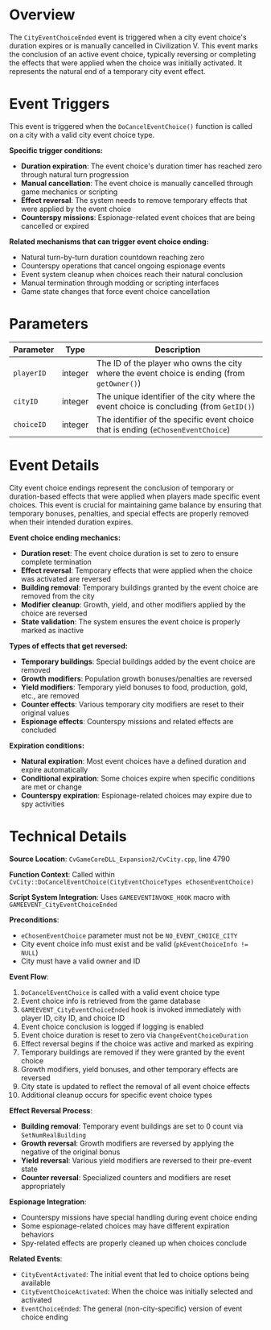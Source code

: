 # Overview

The `CityEventChoiceEnded` event is triggered when a city event choice's duration expires or is manually cancelled in Civilization V. This event marks the conclusion of an active event choice, typically reversing or completing the effects that were applied when the choice was initially activated. It represents the natural end of a temporary city event effect.

# Event Triggers

This event is triggered when the `DoCancelEventChoice()` function is called on a city with a valid city event choice type.

**Specific trigger conditions:**
- **Duration expiration**: The event choice's duration timer has reached zero through natural turn progression
- **Manual cancellation**: The event choice is manually cancelled through game mechanics or scripting
- **Effect reversal**: The system needs to remove temporary effects that were applied by the event choice
- **Counterspy missions**: Espionage-related event choices that are being cancelled or expired

**Related mechanisms that can trigger event choice ending:**
- Natural turn-by-turn duration countdown reaching zero
- Counterspy operations that cancel ongoing espionage events
- Event system cleanup when choices reach their natural conclusion
- Manual termination through modding or scripting interfaces
- Game state changes that force event choice cancellation

# Parameters

| Parameter | Type | Description |
|-----------|------|-------------|
| `playerID` | integer | The ID of the player who owns the city where the event choice is ending (from `getOwner()`) |
| `cityID` | integer | The unique identifier of the city where the event choice is concluding (from `GetID()`) |
| `choiceID` | integer | The identifier of the specific event choice that is ending (`eChosenEventChoice`) |

# Event Details

City event choice endings represent the conclusion of temporary or duration-based effects that were applied when players made specific event choices. This event is crucial for maintaining game balance by ensuring that temporary bonuses, penalties, and special effects are properly removed when their intended duration expires.

**Event choice ending mechanics:**
- **Duration reset**: The event choice duration is set to zero to ensure complete termination
- **Effect reversal**: Temporary effects that were applied when the choice was activated are reversed
- **Building removal**: Temporary buildings granted by the event choice are removed from the city
- **Modifier cleanup**: Growth, yield, and other modifiers applied by the choice are reversed
- **State validation**: The system ensures the event choice is properly marked as inactive

**Types of effects that get reversed:**
- **Temporary buildings**: Special buildings added by the event choice are removed
- **Growth modifiers**: Population growth bonuses/penalties are reversed
- **Yield modifiers**: Temporary yield bonuses to food, production, gold, etc., are removed
- **Counter effects**: Various temporary city modifiers are reset to their original values
- **Espionage effects**: Counterspy missions and related effects are concluded

**Expiration conditions:**
- **Natural expiration**: Most event choices have a defined duration and expire automatically
- **Conditional expiration**: Some choices expire when specific conditions are met or change
- **Counterspy expiration**: Espionage-related choices may expire due to spy activities

# Technical Details

**Source Location**: `CvGameCoreDLL_Expansion2/CvCity.cpp`, line 4790

**Function Context**: Called within `CvCity::DoCancelEventChoice(CityEventChoiceTypes eChosenEventChoice)`

**Script System Integration**: Uses `GAMEEVENTINVOKE_HOOK` macro with `GAMEEVENT_CityEventChoiceEnded`

**Preconditions**:
- `eChosenEventChoice` parameter must not be `NO_EVENT_CHOICE_CITY`
- City event choice info must exist and be valid (`pkEventChoiceInfo != NULL`)
- City must have a valid owner and ID

**Event Flow**:
1. `DoCancelEventChoice` is called with a valid event choice type
2. Event choice info is retrieved from the game database
3. `GAMEEVENT_CityEventChoiceEnded` hook is invoked immediately with player ID, city ID, and choice ID
4. Event choice conclusion is logged if logging is enabled
5. Event choice duration is reset to zero via `ChangeEventChoiceDuration`
6. Effect reversal begins if the choice was active and marked as expiring
7. Temporary buildings are removed if they were granted by the event choice
8. Growth modifiers, yield bonuses, and other temporary effects are reversed
9. City state is updated to reflect the removal of all event choice effects
10. Additional cleanup occurs for specific event choice types

**Effect Reversal Process**:
- **Building removal**: Temporary event buildings are set to 0 count via `SetNumRealBuilding`
- **Growth reversal**: Growth modifiers are reversed by applying the negative of the original bonus
- **Yield reversal**: Various yield modifiers are reversed to their pre-event state
- **Counter reversal**: Specialized counters and modifiers are reset appropriately

**Espionage Integration**:
- Counterspy missions have special handling during event choice ending
- Some espionage-related choices may have different expiration behaviors
- Spy-related effects are properly cleaned up when choices conclude

**Related Events**:
- `CityEventActivated`: The initial event that led to choice options being available
- `CityEventChoiceActivated`: When the choice was initially selected and activated
- `EventChoiceEnded`: The general (non-city-specific) version of event choice ending